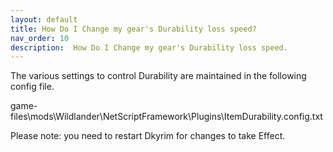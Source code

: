```yaml
---
layout: default
title: How Do I Change my gear's Durability loss speed?
nav_order: 10
description:  How Do I Change my gear's Durability loss speed.
---
```


The various settings to control Durability are maintained in the following config file.

game-files\mods\Wildlander\NetScriptFramework\Plugins\ItemDurability.config.txt

Please note: you need to restart Dkyrim for changes to take Effect.